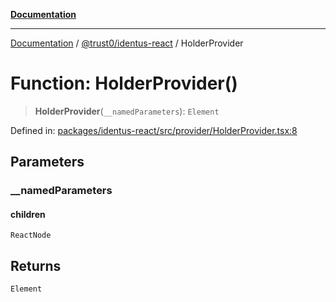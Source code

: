 [**Documentation**](../../../README.md)

***

[Documentation](../../../README.md) / [@trust0/identus-react](../README.md) / HolderProvider

# Function: HolderProvider()

> **HolderProvider**(`__namedParameters`): `Element`

Defined in: [packages/identus-react/src/provider/HolderProvider.tsx:8](https://github.com/trust0-project/identus/blob/1810b9b48611f873dc00ce7103b781ea933441ae/packages/identus-react/src/provider/HolderProvider.tsx#L8)

## Parameters

### \_\_namedParameters

#### children

`ReactNode`

## Returns

`Element`
